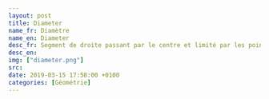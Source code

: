 ```yaml
---
layout: post
title: Diameter
name_fr: Diamètre
name_en: Diameter
desc_fr: Segment de droite passant par le centre et limité par les points du cercle ou de la sphère. Le diamètre est aussi la longueur de ce segment.
desc_en: 
img: ["diameter.png"]
src: 
date: 2019-03-15 17:58:00 +0100
categories: [Géométrie]
---
```

